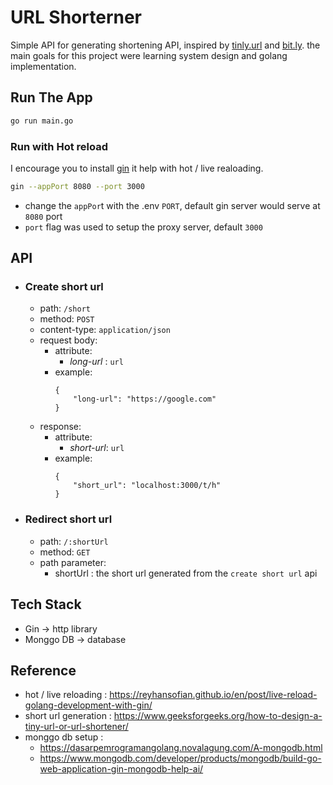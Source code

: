 # URL Shorterner

Simple API for generating shortening API, inspired by [tinly.url](https://tinyurl.com/) and [bit.ly](https://bitly.com/). the main goals for this project were learning system design and golang implementation.

## Run The App

```sh
go run main.go
```

### Run with Hot reload

I encourage you to install [gin](https://github.com/codegangsta/gin?tab=readme-ov-file) it help with hot / live realoading.

```sh
gin --appPort 8080 --port 3000
```

- change the `appPor`t with the .env `PORT`, default gin server would serve at `8080` port
- `port` flag was used to setup the proxy server, default `3000`

## API

- ### Create short url

  - path: `/short`
  - method: `POST`
  - content-type: `application/json`
  - request body:
    - attribute:
      - _long-url_ : `url`
    - example:
      ```
      {
          "long-url": "https://google.com"
      }
      ```
  - response:
    - attribute:
      - _short-url_: `url`
    - example:
      ```
      {
          "short_url": "localhost:3000/t/h"
      }
      ```

- ### Redirect short url
  - path: `/:shortUrl`
  - method: `GET`
  - path parameter:
    - shortUrl : the short url generated from the `create short url` api

## Tech Stack

- Gin -> http library
- Monggo DB -> database

## Reference

- hot / live reloading : https://reyhansofian.github.io/en/post/live-reload-golang-development-with-gin/
- short url generation : https://www.geeksforgeeks.org/how-to-design-a-tiny-url-or-url-shortener/
- monggo db setup :
  - https://dasarpemrogramangolang.novalagung.com/A-mongodb.html
  - https://www.mongodb.com/developer/products/mongodb/build-go-web-application-gin-mongodb-help-ai/
